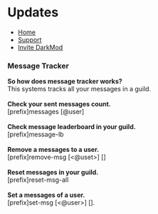 <h1>Updates</h1>
<p>
  <ul>
    <li><a href = "README.md">Home</a></li>
        <li><a href = "https://discord.gg/GudQ2PkyGk">Support</a></li>
                <li><a href = "https://discord.com/api/oauth2/authorize?client_id=932915599141662840&permissions=8&scope=bot%20applications.commands">Invite DarkMod</a></li>
    </ul>
  </p>
<h3>Message Tracker</h3>
<p>
  <b>So how does message tracker works?</b><br>This systems tracks all your messages in a guild.<br><br>
  <b>Check your sent messages count.</b><br>[prefix]messages [@user]<br><br>
  <b>Check message leaderboard in your guild.</b><br>[prefix]message-lb<br><br>
  <b>Remove a messages to a user.</b><br>[prefix]remove-msg [<@uset>] [<amount>]<br><br>
  <b>Reset messages in your guild.</b><br>[prefix]reset-msg-all<br><br>
  <b>Set a messages of a user.</b><br>[prefix]set-msg [<@user>] [<amount>].<br><br>
  </p>


  </p>

